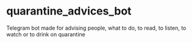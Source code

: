 # quarantine_advices_bot
Telegram bot made for advising people, what to do, to read, to listen, to watch or to drink on quarantine
